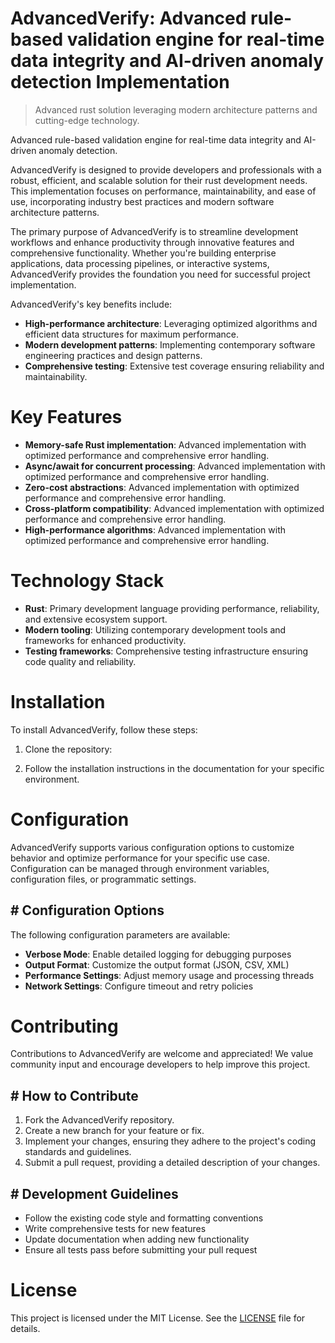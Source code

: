 <!-- fallback_AdvancedVerify_20250802215558_91515 -->

# AdvancedVerify: Advanced rule-based validation engine for real-time data integrity and AI-driven anomaly detection Implementation
> Advanced rust solution leveraging modern architecture patterns and cutting-edge technology.

Advanced rule-based validation engine for real-time data integrity and AI-driven anomaly detection.

AdvancedVerify is designed to provide developers and professionals with a robust, efficient, and scalable solution for their rust development needs. This implementation focuses on performance, maintainability, and ease of use, incorporating industry best practices and modern software architecture patterns.

The primary purpose of AdvancedVerify is to streamline development workflows and enhance productivity through innovative features and comprehensive functionality. Whether you're building enterprise applications, data processing pipelines, or interactive systems, AdvancedVerify provides the foundation you need for successful project implementation.

AdvancedVerify's key benefits include:

* **High-performance architecture**: Leveraging optimized algorithms and efficient data structures for maximum performance.
* **Modern development patterns**: Implementing contemporary software engineering practices and design patterns.
* **Comprehensive testing**: Extensive test coverage ensuring reliability and maintainability.

# Key Features

* **Memory-safe Rust implementation**: Advanced implementation with optimized performance and comprehensive error handling.
* **Async/await for concurrent processing**: Advanced implementation with optimized performance and comprehensive error handling.
* **Zero-cost abstractions**: Advanced implementation with optimized performance and comprehensive error handling.
* **Cross-platform compatibility**: Advanced implementation with optimized performance and comprehensive error handling.
* **High-performance algorithms**: Advanced implementation with optimized performance and comprehensive error handling.

# Technology Stack

* **Rust**: Primary development language providing performance, reliability, and extensive ecosystem support.
* **Modern tooling**: Utilizing contemporary development tools and frameworks for enhanced productivity.
* **Testing frameworks**: Comprehensive testing infrastructure ensuring code quality and reliability.

# Installation

To install AdvancedVerify, follow these steps:

1. Clone the repository:


2. Follow the installation instructions in the documentation for your specific environment.

# Configuration

AdvancedVerify supports various configuration options to customize behavior and optimize performance for your specific use case. Configuration can be managed through environment variables, configuration files, or programmatic settings.

## # Configuration Options

The following configuration parameters are available:

* **Verbose Mode**: Enable detailed logging for debugging purposes
* **Output Format**: Customize the output format (JSON, CSV, XML)
* **Performance Settings**: Adjust memory usage and processing threads
* **Network Settings**: Configure timeout and retry policies

# Contributing

Contributions to AdvancedVerify are welcome and appreciated! We value community input and encourage developers to help improve this project.

## # How to Contribute

1. Fork the AdvancedVerify repository.
2. Create a new branch for your feature or fix.
3. Implement your changes, ensuring they adhere to the project's coding standards and guidelines.
4. Submit a pull request, providing a detailed description of your changes.

## # Development Guidelines

* Follow the existing code style and formatting conventions
* Write comprehensive tests for new features
* Update documentation when adding new functionality
* Ensure all tests pass before submitting your pull request

# License

This project is licensed under the MIT License. See the [LICENSE](https://github.com/cerenyilmazjinx/AdvancedVerify/blob/main/LICENSE) file for details.
